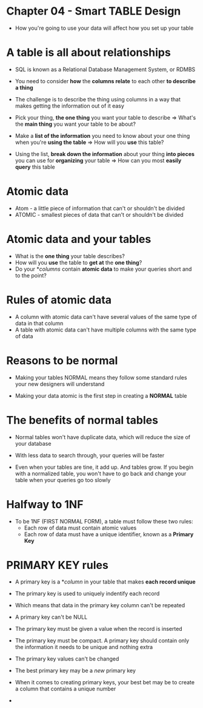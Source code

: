 # Chapter 04 - Smart TABLE Design
* How you're going to use your data will affect how you set up your table

# A table is all about relationships
* SQL is known as a Relational Database Management System, or RDMBS
* You need to consider **how** the **columns relate** to each other **to describe a thing**
* The challenge is to describe the thing using columns in a way that makes getting the information out of it easy

* Pick your thing, **the one thing** you want your table to describe => What's the **main thing** you want your table to be about?
* Make a **list of the information** you need to know about your one thing when you're **using the table** => How will you **use** this table?
* Using the list, **break down the information** about your thing **into pieces** you can use for **organizing** your table => How can you most **easily query** this table

# Atomic data
* Atom - a little piece of information that can't or shouldn't be divided
* ATOMIC - smallest pieces of data that can't or shouldn't be divided

# Atomic data and your tables
* What is the **one thing** your table describes? 
* How will you **use** the table to **get at** the **one thing**?
* Do your **columns* contain **atomic data** to make your queries short and to the point?

# Rules of atomic data
* A column with atomic data can't have several values of the same type of data in that column
* A table with atomic data can't have multiple columns with the same type of data

# Reasons to be normal
* Making your tables NORMAL means they follow some standard rules your new designers will understand

* Making your data atomic is the first step in creating a **NORMAL** table

# The benefits of normal tables
* Normal tables won't have duplicate data, which will reduce the size of your database
* With less data to search through, your queries will be faster

* Even when your tables are tine, it add up. And tables grow. If you begin with a normalized table, you won't have to go back and change your table when your queries go too slowly

# Halfway to 1NF
* To be 1NF (FIRST NORMAL FORM), a table must follow these two rules:
    * Each row of data must contain atomic values
    * Each row of data must have a unique identifier, known as a **Primary Key**

# PRIMARY KEY rules
* A primary key is a **column* in your table that makes **each record unique**

* The primary key is used to uniquely indentify each record
* Which means that data in the primary key column can't be repeated

* A primary key can't be NULL
* The primary key must be given a value when the record is inserted
* The primary key must be compact. A primary key should contain only the information it needs to be unique and nothing extra
* The primary key values can't be changed

* The best primary key may be a *new* primary key
* When it comes to creating primary keys, your best bet may be to create a column that contains a unique number

* 
